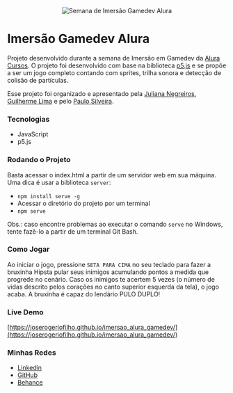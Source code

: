 <p align="center"><img alt="Semana de Imersão Gamedev Alura" src="https://user-images.githubusercontent.com/12038461/86697871-2ce76680-bfe5-11ea-9f83-9cb7c7974305.png"></p>

# Imersão Gamedev Alura
Projeto desenvolvido durante a semana de Imersão em Gamedev da [Alura Cursos](https://www.alura.com.br). O projeto foi desenvolvido com base na biblioteca [p5.js](https://p5js.org/) e se propõe a ser um jogo completo contando com sprites, trilha sonora e detecção de colisão de partículas.

Esse projeto foi organizado e apresentado pela [Juliana Negreiros](https://twitter.com/juunegreiros), [Guilherme Lima](https://twitter.com/guilhermebzlima) e pelo [Paulo Silveira](https://twitter.com/paulo_caelum).

### Tecnologias
* JavaScript
* p5.js

### Rodando o Projeto
Basta acessar o index.html a partir de um servidor web em sua máquina. Uma dica é usar a biblioteca `server`:
* `npm install serve -g`
* Acessar o diretório do projeto por um terminal
* `npm serve`

Obs.: caso encontre problemas ao executar o comando `serve` no Windows, tente fazê-lo a partir de um terminal Git Bash.

### Como Jogar
Ao iniciar o jogo, pressione `SETA PARA CIMA` no seu teclado para fazer a bruxinha Hipsta pular seus inimigos acumulando pontos a medida que progrede no cenário. Caso os inimigos te acertem 5 vezes (o número de vidas descrito pelos corações no canto superior esquerda da tela), o jogo acaba. A bruxinha é capaz do lendário PULO DUPLO!

### Live Demo
[https://joserogeriofilho.github.io/imersao_alura_gamedev/](https://joserogeriofilho.github.io/imersao_alura_gamedev/)

### Minhas Redes
* [Linkedin](https://www.linkedin.com/in/joserogeriofilho/)
* [GitHub](https://github.com/joserogeriofilho)
* [Behance](https://www.behance.net/joserogeriofilho)
